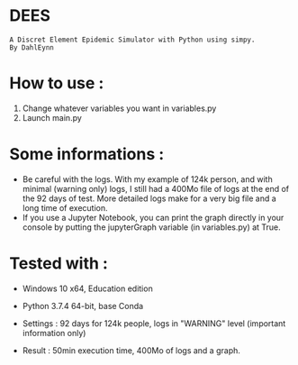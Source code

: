 # DEES
    A Discret Element Epidemic Simulator with Python using simpy.
    By DahlEynn

# How to use :

1. Change whatever variables you want in variables.py
2. Launch main.py


# Some informations :

* Be careful with the logs. With my example of 124k person, and with minimal (warning only) logs, I still had a 400Mo file of logs at the end of the 92 days of test. More detailed logs make for a very big file and a long time of execution.
* If you use a Jupyter Notebook, you can print the graph directly in your console by putting the jupyterGraph variable (in variables.py) at True.


# Tested with :
* Windows 10 x64, Education edition
* Python 3.7.4 64-bit, base Conda

* Settings : 92 days for 124k people, logs in "WARNING" level (important information only)
* Result : 50min execution time, 400Mo of logs and a graph.